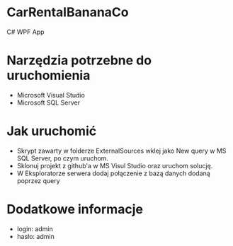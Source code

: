 # CarRentalBananaCo
C# WPF App 
# Narzędzia potrzebne do uruchomienia
- Microsoft Visual Studio 
- Microsoft SQL Server
# Jak uruchomić
- Skrypt zawarty w folderze ExternalSources wklej jako New query w MS SQL Server, po czym uruchom.
- Sklonuj projekt z github'a w MS Visul Studio oraz uruchom solucję.
- W Eksploratorze serwera dodaj połączenie z bazą danych dodaną poprzez query
# Dodatkowe informacje
- login: admin
- hasło: admin


